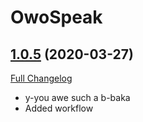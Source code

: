 # OwoSpeak

## [1.0.5](https://github.com/ketho-wow/OwoSpeak/tree/1.0.5) (2020-03-27)
[Full Changelog](https://github.com/ketho-wow/OwoSpeak/compare/1.0.4...1.0.5)

- y-you awe such a b-baka  
- Added workflow  
